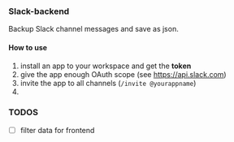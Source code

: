


### Slack-backend

Backup Slack channel messages and save as json.

#### How to use

1. install an app to your workspace and get the **token**
2. give the app enough OAuth scope (see https://api.slack.com)
3. invite the app to all channels (`/invite @yourappname`)
4. 

### TODOS

- [ ] filter data for frontend
